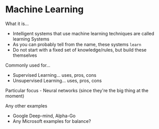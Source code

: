 # Machine Learning

What it is...

- Intelligent systems that use machine learning techniques are called learning Systems
- As you can probably tell from the name, these systems `learn`
- Do not start with a fixed set of knowledge/rules, but build these themselves


Commonly used for...

- Supervised Learning... uses, pros, cons
- Unsupervised Learning... uses, pros, cons

Particular focus - Neural networks (since they're the big thing at the moment)

Any other examples
- Google Deep-mind, Alpha-Go
- Any Microsoft examples for balance?
